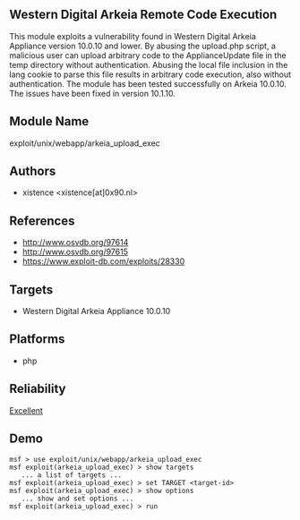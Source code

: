 ## Western Digital Arkeia Remote Code Execution

This module exploits a vulnerability found in Western 
Digital Arkeia Appliance version 10.0.10 and lower. By 
abusing the upload.php script, a malicious user can upload 
arbitrary code to the ApplianceUpdate file in the temp 
directory without authentication. Abusing the local file 
inclusion in the lang cookie to parse this file results in 
arbitrary code execution, also without authentication. The 
module has been tested successfully on Arkeia 10.0.10. The 
issues have been fixed in version 10.1.10.


## Module Name
exploit/unix/webapp/arkeia_upload_exec

## Authors
* xistence <xistence[at]0x90.nl>


## References
* http://www.osvdb.org/97614
* http://www.osvdb.org/97615
* https://www.exploit-db.com/exploits/28330



## Targets
* Western Digital Arkeia Appliance 10.0.10


## Platforms
* php

## Reliability
[Excellent](https://github.com/rapid7/metasploit-framework/wiki/Exploit-Ranking)

## Demo

```
msf > use exploit/unix/webapp/arkeia_upload_exec
msf exploit(arkeia_upload_exec) > show targets
   ... a list of targets ...
msf exploit(arkeia_upload_exec) > set TARGET <target-id>
msf exploit(arkeia_upload_exec) > show options
   ... show and set options ...
msf exploit(arkeia_upload_exec) > run
```
    
    